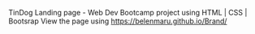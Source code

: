 TinDog Landing page - Web Dev Bootcamp project using HTML | CSS | Bootsrap
View the page using https://belenmaru.github.io/Brand/

